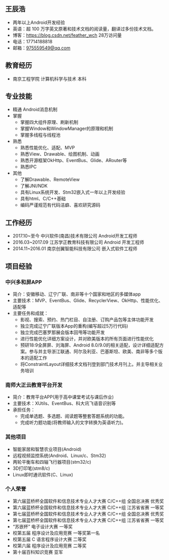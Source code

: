 ## 王辰浩
* 两年以上Android开发经验
* 英语：超 100 万字英文原著和技术文档的阅读量，翻译过多份技术文档。
* 博客：https://blog.csdn.net/feather_wch 28万访问量
* 电话：17714188818
* 邮箱：975559549@qq.com

## 教育经历
* 南京工程学院 计算机科学与技术 本科
## 专业技能
* 精通 Android消息机制
* 掌握
  * 掌握四大组件原理、刷新机制
  * 掌握Window和WindowManager的原理和机制
  * 掌握多线程与线程池
* 熟悉
  * 熟悉性能优化、适配、MVP
  * 熟悉View、Drawable、绘图机制、动画
  * 熟悉开源框架OkHttp、EventBus、Glide、ARouter等
  * 熟悉IPC
* 其他
  * 了解Drawable、RemoteView
  * 了解JNI/NDK
  * 具有Linux系统开发、Stm32嵌入式一年以上开发经验
  * 具有html、C/C++基础
  * 编码严谨规范有代码洁癖、喜欢研究源码
## 工作经历
* 2017.10~至今 中兴软件(南昌)技术有限公司  Android开发工程师
* 2016.03~2017.09 江苏学正教育科技有限公司 Android 开发工程师
* 2014.11~2016.01 南京创翼智能科技有限公司 嵌入式软件工程师

## 项目经验

### 中兴多和屏APP
* 简介：安徽移动、辽宁广联、南非等十个国家和地区的多媒体app
* 主要技术：MVP、EventBus、Glide、RecyclerView、OkHttp、性能优化、适配等
* 主要任务和成就：
  * 影视、搜索、预约、热门栏目、自注册、订购产品包等主体功能开发
  * 独立完成辽宁广联版本App的重构(编写超过5万行代码)
  * 独立完成巴塞罗那展会版本回甩等功能开发
  * 进行性能优化详细方案设计，并对欧美版本的所有页面进行性能优化
  * 预研18:9全屏屏、刘海屏、Android 8.0/9.0的相关适配，设计详细适配方案。参与并主导浙江联通、阿尔及利亚、巴基斯坦、欧美、南非等多个版本的适配工作
  * 将ConstraintLayout详细技术文档刊登到部门技术月刊上。并主导相关业务培训

### 南师大正云教育平台开发
* 简介：教育平台APP(用于高中课堂考试与课后作业)
* 主要技术：XUtils、EventBus、科大讯飞语音识别等
* 承担任务：
    * 完成单选题、多选题、阅读题等整套答题系统的功能。
    * 完成听力题功能(将教师输入的文字转换为英语听力)。

### 其他项目
* 智能家居和智慧农业项目(Android)
* 远程视频监控系统(Android、Linux/c、Stm32)
* 两轮平衡车和四轴飞行器项目(stm32/c)
* 3D打印笔(stm8/c)
* Linux即时通讯软件(C、Linux)

### 个人荣誉
* 第六届蓝桥杯全国软件和信息技术专业人才大赛 C/C++组 全国总决赛 优秀奖
* 第六届蓝桥杯全国软件和信息技术专业人才大赛 C/C++组 江苏省省赛 一等奖
* 第七届蓝桥杯全国软件和信息技术专业人才大赛 C/C++组 全国总决赛 优秀奖
* 第七届蓝桥杯全国软件和信息技术专业人才大赛 C/C++组 江苏省省赛 一等奖
* “苏嵌杯” 电子设计大赛 一等奖
* 校第五届 程序设计及应用竞赛 一等奖第一名
* 校第五届 C 语言程序设计大赛 二等奖
* 校第六届 程序设计及应用竞赛 二等奖
* 第十届百科知识竞赛 亚军

